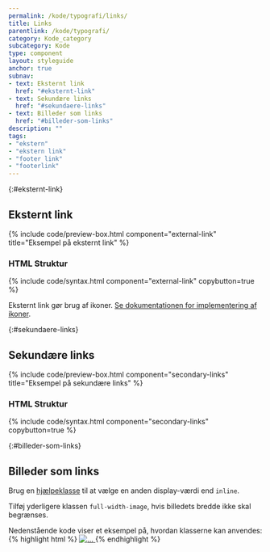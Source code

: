```yaml
---
permalink: /kode/typografi/links/
title: Links
parentlink: /kode/typografi/
category: Kode_category
subcategory: Kode
type: component
layout: styleguide
anchor: true
subnav:
- text: Eksternt link
  href: "#eksternt-link"
- text: Sekundære links
  href: "#sekundaere-links"
- text: Billeder som links
  href: "#billeder-som-links"
description: ""
tags:
- "ekstern"
- "ekstern link"
- "footer link"
- "footerlink"
---
```


{:#eksternt-link}
## Eksternt link

{% include code/preview-box.html component="external-link" title="Eksempel på eksternt link" %}

### HTML Struktur

{% include code/syntax.html component="external-link" copybutton=true %}

Eksternt link gør brug af ikoner. <a href="/kode/ikoner/">Se dokumentationen for implementering af ikoner</a>.

{:#sekundaere-links}
## Sekundære links

{% include code/preview-box.html component="secondary-links" title="Eksempel på sekundære links" %}

### HTML Struktur

{% include code/syntax.html component="secondary-links" copybutton=true %}

{:#billeder-som-links}
## Billeder som links

Brug en <a href="/kode/utilities/#display">hjælpeklasse</a> til at vælge en anden display-værdi end `inline`.

Tilføj yderligere klassen `full-width-image`, hvis billedets bredde ikke skal begrænses.

Nedenstående kode viser et eksempel på, hvordan klasserne kan anvendes:
{% highlight html %}
<a href="#" class="d-block full-width-image">
  <img src="..." alt="...">
</a>
{% endhighlight %}